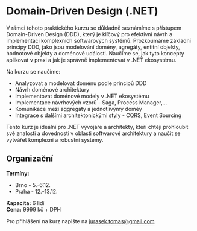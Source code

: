# Domain-Driven Design (.NET)
V rámci tohoto praktického kurzu se důkladně seznámíme s přístupem Domain-Driven Design (DDD), který je klíčový pro efektivní návrh a implementaci komplexních softwarových systémů. Prozkoumáme základní principy DDD, jako jsou modelování domény, agregáty, entitní objekty, hodnotové objekty a doménové události. Naučíme se, jak tyto koncepty aplikovat v praxi a jak je správně implementovat v .NET ekosystému.



Na kurzu se naučíme:
* Analyzovat a modelovat doménu podle principů DDD
* Návrh doménové architektury
* Implementovat doménové modely v .NET ekosystému
* Implementace návrhových vzorů - Saga, Process Manager,...
* Komunikace mezi aggregáty a jednotlivýmy doméy
* Integrace s dalšími architektonickými styly - CQRS, Event Sourcing


Tento kurz je ideální pro .NET vývojáře a architekty, kteří chtějí prohloubit své znalosti a dovednosti v oblasti softwarové architektury a naučit se vytvářet komplexní a robustní systémy.


## Organizační  
**Termíny:** 
* Brno - 5.-6.12.
* Praha - 12.-13.12.
  
**Kapacita:** 6 lidí  
**Cena:** 9999 kč + DPH

Pro přihlášení na kurz napište na jurasek.tomas@gmail.com

